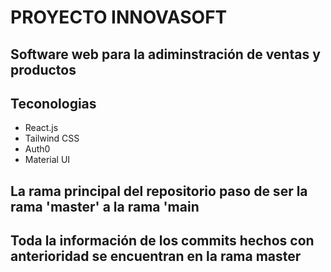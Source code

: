 # PROYECTO INNOVASOFT 

## Software web para la adiminstración de ventas y productos

## Teconologias

- React.js
- Tailwind CSS
- Auth0
- Material UI

## La rama principal del repositorio paso de ser la rama 'master' a la rama 'main
## Toda la información de los commits hechos con anterioridad se encuentran en la rama master
